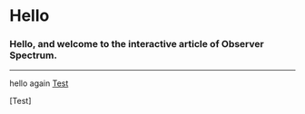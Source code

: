 # Hello
### Hello, and welcome to the interactive article of Observer Spectrum. 
---  
hello again
[Test](/test/) 

[Test]